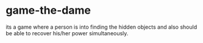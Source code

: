 # game-the-dame
its a game where a person is into finding the hidden objects and also should be able to recover his/her power simultaneously.
